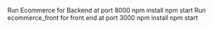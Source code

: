 Run Ecommerce for Backend at port 8000
  npm install
  npm start
Run ecommerce_front for front end at port 3000
  npm install 
  npm start

